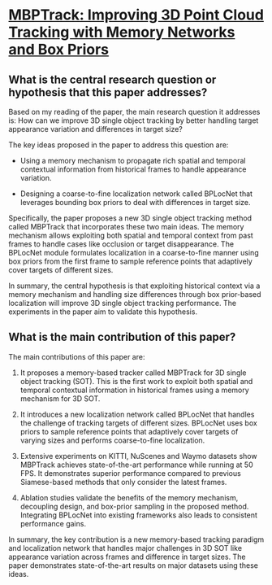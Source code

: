 # [MBPTrack: Improving 3D Point Cloud Tracking with Memory Networks and Box   Priors](https://arxiv.org/abs/2303.05071)

## What is the central research question or hypothesis that this paper addresses?

 Based on my reading of the paper, the main research question it addresses is: How can we improve 3D single object tracking by better handling target appearance variation and differences in target size? 

The key ideas proposed in the paper to address this question are:

- Using a memory mechanism to propagate rich spatial and temporal contextual information from historical frames to handle appearance variation. 

- Designing a coarse-to-fine localization network called BPLocNet that leverages bounding box priors to deal with differences in target size.

Specifically, the paper proposes a new 3D single object tracking method called MBPTrack that incorporates these two main ideas. The memory mechanism allows exploiting both spatial and temporal context from past frames to handle cases like occlusion or target disappearance. The BPLocNet module formulates localization in a coarse-to-fine manner using box priors from the first frame to sample reference points that adaptively cover targets of different sizes.

In summary, the central hypothesis is that exploiting historical context via a memory mechanism and handling size differences through box prior-based localization will improve 3D single object tracking performance. The experiments in the paper aim to validate this hypothesis.


## What is the main contribution of this paper?

 The main contributions of this paper are:

1. It proposes a memory-based tracker called MBPTrack for 3D single object tracking (SOT). This is the first work to exploit both spatial and temporal contextual information in historical frames using a memory mechanism for 3D SOT.

2. It introduces a new localization network called BPLocNet that handles the challenge of tracking targets of different sizes. BPLocNet uses box priors to sample reference points that adaptively cover targets of varying sizes and performs coarse-to-fine localization.

3. Extensive experiments on KITTI, NuScenes and Waymo datasets show MBPTrack achieves state-of-the-art performance while running at 50 FPS. It demonstrates superior performance compared to previous Siamese-based methods that only consider the latest frames.

4. Ablation studies validate the benefits of the memory mechanism, decoupling design, and box-prior sampling in the proposed method. Integrating BPLocNet into existing frameworks also leads to consistent performance gains.

In summary, the key contribution is a new memory-based tracking paradigm and localization network that handles major challenges in 3D SOT like appearance variation across frames and difference in target sizes. The paper demonstrates state-of-the-art results on major datasets using these ideas.
